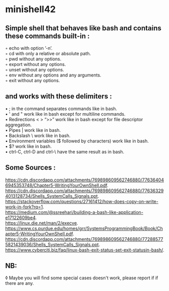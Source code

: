 # minishell42
## Simple shell that behaves like bash and contains these commands built-in :

◦ echo with option ’-n’.  
◦ cd with only a relative or absolute path.  
◦ pwd without any options.  
◦ export without any options.  
◦ unset without any options.  
◦ env without any options and any arguments.  
◦ exit without any options.  

## and works with these delimiters :

• ; in the command separates commands like in bash.  
• ' and " work like in bash except for multiline commands.  
• Redirections < > “>>” work like in bash except for file descriptor aggregation.  
• Pipes | work like in bash.  
• Backslash \ work like in bash.  
• Environment variables ($ followed by characters) work like in bash.  
• $? work like in bash.  
• ctrl-C, ctrl-D and ctrl-\ have the same result as in bash.  

## Some Sources :

https://cdn.discordapp.com/attachments/769898609562746880/776364046945353748/Chapter5-WritingYourOwnShell.pdf.  
https://cdn.discordapp.com/attachments/769898609562746880/776363294013128734/Shells_SystemCalls_Signals.ppt.  
https://stackoverflow.com/questions/27161412/how-does-copy-on-write-work-in-fork?rq=1.  
https://medium.com/@ssreehari/building-a-bash-like-application-e17122609be4.  
https://linux.die.net/man/2/execve.  
https://www.cs.purdue.edu/homes/grr/SystemsProgrammingBook/Book/Chapter5-WritingYourOwnShell.pdf.  
https://cdn.discordapp.com/attachments/769898609562746880/772885775821439036/Shells_SystemCalls_Signals.ppt.  
https://www.cyberciti.biz/faq/linux-bash-exit-status-set-exit-statusin-bash/.  

## NB:
◊ Maybe you will find some special cases doesn't work, please report if if there are any.
